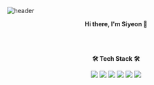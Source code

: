 <!-- ![header](https://capsule-render.vercel.app/api?type=waving&color=FF8A65&height=300&section=header&text=SiyeonCho&fontSize=70&fontColor=212121) -->
![header](https://capsule-render.vercel.app/api?type=waving&color=auto&height=300&section=header&text=SiyeonCho&fontSize=70)

<p align='center'> <strong> Hi there, I'm Siyeon 👋 </strong> </p>
<br>
<br>
<p align='center'> <strong> 🛠 Tech Stack 🛠</strong> </p>
<p align='center'>
  <img src="https://img.shields.io/badge/Python-3766AB?style=flat-square&logo=Python&logoColor=white"/> 
  <img src="https://img.shields.io/badge/C-A8B9CC?style=flat-square&logo=C&logoColor=white"/> 
  <img src="https://img.shields.io/badge/Java-007396?style=flat-square&logo=Java&logoColor=white"/>
  <img src="https://img.shields.io/badge/Javascript-F7DF1E?style=flat-square&logo=Javascript&logoColor=white"/>
  <img src="https://img.shields.io/badge/CSS-F43059?style=flat-square&logo=CSS3&logoColor=white"/>
  <img src="https://img.shields.io/badge/Vue.js-4FC08D?style=flat-square&logo=Vue.js&logoColor=white"/>
</p>
<!-- ![Siyeon's github stats](https://github-readme-stats.vercel.app/api?username=CHOSIYEON&show_icons=true&theme=radical) -->

<!--
**CHOSIYEON/CHOSIYEON** is a ✨ _special_ ✨ repository because its `README.md` (this file) appears on your GitHub profile.

Here are some ideas to get you started:

- 🔭 I’m currently working on ...
- 🌱 I’m currently learning ...
- 👯 I’m looking to collaborate on ...
- 🤔 I’m looking for help with ...
- 💬 Ask me about ...
- 📫 How to reach me: ...
- 😄 Pronouns: ...
- ⚡ Fun fact: ...
-->

